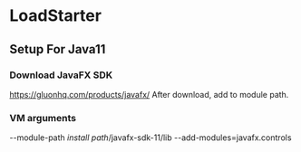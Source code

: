 # LoadStarter
## Setup For Java11
### Download JavaFX SDK
https://gluonhq.com/products/javafx/
After download, add to module path.
### VM arguments
--module-path *install path*/javafx-sdk-11/lib --add-modules=javafx.controls

